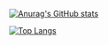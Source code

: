 [![Anurag's GitHub stats](https://github-readme-stats.vercel.app/api?username=Jungmin-Seo0527&show_icons=true&theme=cobalt)](https://github.com/anuraghazra/github-readme-stats)

[![Top Langs](https://github-readme-stats.vercel.app/api/top-langs/?username=Jungmin-Seo0527&theme=cobalt)](https://github.com/anuraghazra/github-readme-stats)

